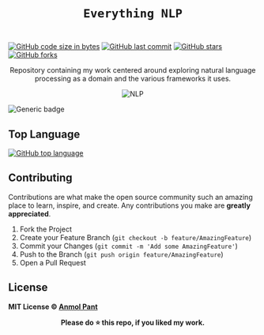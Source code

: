 <code>
  <h1 align="center">Everything NLP</h1>
</code>

[![GitHub code size in bytes](https://img.shields.io/github/languages/code-size/anmolpant/Everything-NLP?logo=github&style=social)](https://github.com/anmolpant/) [![GitHub last commit](https://img.shields.io/github/last-commit/anmolpant/Everything-NLP?style=social&logo=git)](https://github.com/anmolpant/) [![GitHub stars](https://img.shields.io/github/stars/anmolpant/Everything-NLP?style=social)](https://github.com/anmolpant/Everything-NLP/stargazers) [![GitHub forks](https://img.shields.io/github/forks/anmolpant/Everything-NLP?style=social&logo=git)](https://github.com/anmolpant/Everything-NLP/network)

<p align="center">
  Repository containing my work centered around exploring natural language processing as a domain and the various frameworks it uses.
</p>

<p align="center">
<img src="https://github.com/anmolpant/Everything-NLP/blob/master/assets/CNLOGO.svg" alt="NLP"/>
</p>

![Generic badge](https://img.shields.io/badge/Java-orange)

## Top Language

[![GitHub top language](https://img.shields.io/github/languages/top/anmolpant/Everything-NLP?logo=jupyter&style=social)](https://github.com/anmolpant/)

## Contributing

Contributions are what make the open source community such an amazing place to learn, inspire, and create. Any contributions you make are **greatly appreciated**.

1. Fork the Project
2. Create your Feature Branch (`git checkout -b feature/AmazingFeature`)
3. Commit your Changes (`git commit -m 'Add some AmazingFeature'`)
4. Push to the Branch (`git push origin feature/AmazingFeature`)
5. Open a Pull Request

## License

**MIT License &copy; [Anmol Pant](https://github.com/anmolpant/Everything-NLP/blob/master/LICENSE)**

<div align="center">
  <b>Please do ⭐ this repo, if you liked my work.</b>
</div>

